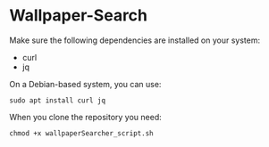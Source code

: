 # Wallpaper-Search

Make sure the following dependencies are installed on your system:

- curl
- jq

On a Debian-based system, you can use:

    sudo apt install curl jq

When you clone the repository you need:

    chmod +x wallpaperSearcher_script.sh
